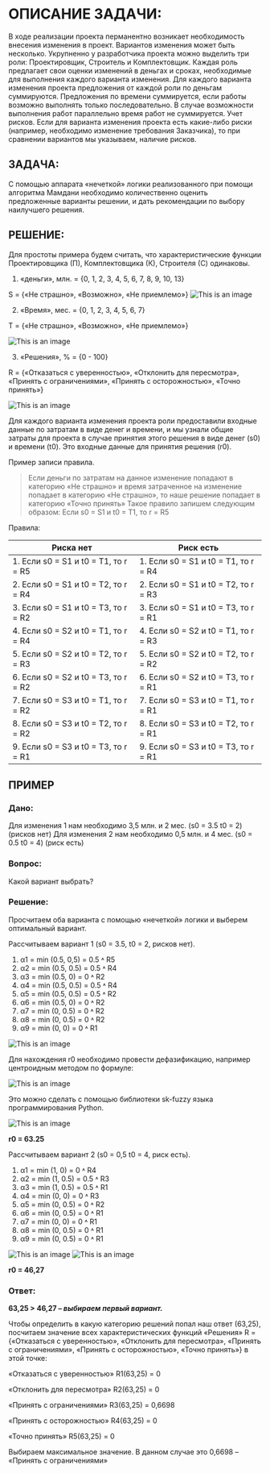 # ОПИСАНИЕ ЗАДАЧИ:
В ходе реализации проекта перманентно возникает необходимость внесения изменения в проект. Вариантов изменения может быть несколько. Укрупненно у разработчика проекта можно выделить три роли:  Проектировщик, Строитель и Комплектовщик.  Каждая роль предлагает свои оценки изменений в деньгах и сроках, необходимые для выполнения каждого варианта изменения.
Для каждого варианта изменения проекта предложения от каждой роли по деньгам суммируются. Предложения по времени суммируется, если работы возможно выполнять только последовательно. В случае возможности выполнения работ параллельно время работ не суммируется.
Учет рисков. Если для варианта изменения проекта есть какие-либо риски (например, необходимо изменение требования Заказчика), то при сравнении вариантов мы указываем, наличие рисков.
## ЗАДАЧА:
С помощью аппарата «нечеткой» логики реализованного при помощи алгоритма Мамдани необходимо количественно оценить предложенные варианты решении, и дать рекомендации по выбору наилучшего решения.
## РЕШЕНИЕ:
Для простоты примера будем считать, что характеристические функции Проектировщика (П), Комплектовщика (К), Строителя (С) одинаковы.

1.	«деньги», млн. = {0, 1, 2, 3, 4, 5, 6, 7, 8, 9, 10, 13}

S = {«Не страшно», «Возможно», «Не приемлемо»}
![This is an image](./readme_img/1.png)

2.	«Время», мес. = {0, 1, 2, 3, 4, 5, 6, 7}

T = {«Не страшно», «Возможно», «Не приемлемо»}

![This is an image](./readme_img/2.png)

3.	«Решения», %  = {0 - 100}

R = {«Отказаться с уверенностью», «Отклонить для пересмотра», «Принять с ограничениями», «Принять с осторожностью», «Точно принять»}

![This is an image](./readme_img/3.png)

Для каждого варианта изменения проекта роли предоставили входные данные по затратам в виде денег и времени, и мы узнали общие затраты для проекта в случае принятия этого решения в виде денег (s0) и времени (t0). Это входные данные для принятия решения (r0).

Пример записи правила.
> Если деньги по затратам на данное изменение попадают в категорию «Не страшно» и время затраченное на изменение попадает в категорию «Не страшно», то наше решение попадает в категорию «Точно принять»
Такое правило запишем следующим образом: Если s0 = S1 и t0 = T1, то r = R5

Правила:

| Риска нет | Риск есть |
|-----------|-----------|
| 1. Если s0 = S1 и t0 = T1, то r = R5 | 1. Если s0 = S1 и t0 = T1, то r = R4 |
| 2. Если s0 = S1 и t0 = T2, то r = R4 | 2. Если s0 = S1 и t0 = T2, то r = R3 |
| 3. Если s0 = S1 и t0 = T3, то r = R2 | 3. Если s0 = S1 и t0 = T3, то r = R1 |
| 4. Если s0 = S2 и t0 = T1, то r = R4 | 4. Если s0 = S2 и t0 = T1, то r = R3 |
| 5. Если s0 = S2 и t0 = T2, то r = R3 | 5. Если s0 = S2 и t0 = T2, то r = R2 |
| 6. Если s0 = S2 и t0 = T3, то r = R2 | 6. Если s0 = S2 и t0 = T3, то r = R1 |
| 7. Если s0 = S3 и t0 = T1, то r = R2 | 7. Если s0 = S3 и t0 = T1, то r = R1 |
| 8. Если s0 = S3 и t0 = T2, то r = R2 | 8. Если s0 = S3 и t0 = T2, то r = R1 |
| 9. Если s0 = S3 и t0 = T3, то r = R1 | 9. Если s0 = S3 и t0 = T3, то r = R1 |

## ПРИМЕР
### Дано:
Для изменения 1 нам необходимо 3,5 млн. и 2 мес. (s0 = 3.5 t0 = 2) (рисков нет)
Для изменения 2 нам необходимо 0,5 млн. и 4 мес. (s0 = 0.5 t0 = 4) (риск есть)
### Вопрос:
Какой вариант выбрать?
### Решение:
Просчитаем оба варианта с помощью «нечеткой» логики и выберем оптимальный вариант.

Рассчитываем вариант 1 (s0 = 3.5, t0 = 2, рисков нет).
1)	α1 = min (0.5, 0,5) = 0.5    ˄   R5
2)	α2 = min (0.5, 0.5) = 0.5    ˄   R4
3)	α3 = min (0.5, 0) = 0          ˄   R2
4)	α4 = min (0.5, 0.5) = 0.5    ˄   R4
5)	α5 = min (0.5, 0.5) = 0.5    ˄   R2
6)	α6 = min (0.5, 0) = 0          ˄   R2
7)	α7 = min (0, 0.5) = 0          ˄   R2
8)	α8 = min (0, 0.5) = 0          ˄   R2
9)	α9 = min (0, 0) = 0             ˄   R1

![This is an image](./readme_img/4.png)

Для нахождения r0 необходимо провести дефазификацию, например центроидным методом по формуле:

![This is an image](./readme_img/5.png)

Это можно сделать с помощью библиотеки sk-fuzzy языка программирования Python.

![This is an image](./readme_img/6.png)

**r0 = 63.25**

Рассчитываем вариант 2 (s0 = 0,5 t0 = 4, риск есть).

1)	α1 = min (1, 0) = 0          ˄   R4
2)	α2 = min (1, 0.5) = 0.5    ˄   R3
3)	α3 = min (1, 0.5) = 0.5    ˄   R1
4)	α4 = min (0, 0) = 0          ˄   R3
5)	α5 = min (0, 0.5) = 0       ˄   R2
6)	α6 = min (0, 0.5) = 0       ˄   R1
7)	α7 = min (0, 0) = 0          ˄   R1
8)	α8 = min (0, 0.5) = 0       ˄   R1
9)	α9 = min (0, 0.5) = 0       ˄   R1

![This is an image](./readme_img/7.png)
![This is an image](./readme_img/8.png)

**r0 = 46,27**

### Ответ:

**63,25 > 46,27 – _выбираем первый вариант._**

Чтобы определить в какую категорию решений попал наш ответ (63,25), посчитаем значение всех характеристических функций «Решения» R = {«Отказаться с уверенностью», «Отклонить для пересмотра», «Принять с ограничениями», «Принять с осторожностью», «Точно принять»} в этой точке:

«Отказаться с уверенностью»	R1(63,25) = 0

«Отклонить для пересмотра»	R2(63,25) = 0

«Принять с ограничениями»	R3(63,25) = 0,6698

«Принять с осторожностью»	R4(63,25) = 0

«Точно принять»	R5(63,25) = 0

Выбираем максимальное значение. В данном случае это 0,6698 – «Принять с ограничениями»
